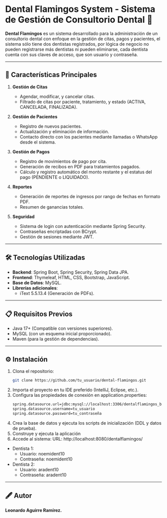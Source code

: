 # Dental Flamingos System - Sistema de Gestión de Consultorio Dental 🦷

**Dental Flamingos** es un sistema desarrollado para la administración de un consultorio dental con enfoque en la gestión de citas, pagos y pacientes, el sistema sólo tiene dos dentistas registrados, por lógica de negocio no pueden registrarse más dentistas ni pueden eliminarse, cada dentista cuenta con sus claves de acceso, que son usuario y contraseña.

---

## 🚀 Características Principales

1. **Gestión de Citas**
   - Agendar, modificar, y cancelar citas.
   - Filtrado de citas por paciente, tratamiento, y estado (ACTIVA, CANCELADA, FINALIZADA).

2. **Gestión de Pacientes**
   - Registro de nuevos pacientes.
   - Actualización y eliminación de información.
   - Contacto directo con los pacientes mediante llamadas o WhatsApp desde el sistema.

3. **Gestión de Pagos**
   - Registro de movimientos de pago por cita.
   - Generación de recibos en PDF para tratamientos pagados.
   - Cálculo y registro automático del monto restante y el estatus del pago (PENDIENTE o LIQUIDADO).

4. **Reportes**
   - Generación de reportes de ingresos por rango de fechas en formato PDF.
   - Resumen de ganancias totales.

5. **Seguridad**
   - Sistema de login con autenticación mediante Spring Security.
   - Contraseñas encriptadas con BCrypt.
   - Gestión de sesiones mediante JWT.

---

## 🛠️ Tecnologías Utilizadas

- **Backend**: Spring Boot, Spring Security, Spring Data JPA.
- **Frontend**: Thymeleaf, HTML, CSS, Bootstrap, JavaScript.
- **Base de Datos**: MySQL.
- **Librerías adicionales**:
  - iText 5.5.13.4 (Generación de PDFs).

---

## 📋 Requisitos Previos

- Java 17+ (Compatible con versiones superiores).
- MySQL (con un esquema inicial proporcionado).
- Maven (para la gestión de dependencias).

---

## ⚙️ Instalación

1. Clona el repositorio:
   ```bash
   git clone https://github.com/tu_usuario/dental-flamingos.git

2. Importa el proyecto en tu IDE preferido (IntelliJ, Eclipse, etc.).
3. Configura las propiedades de conexión en application.properties:
   ```bash
   spring.datasource.url=jdbc:mysql://localhost:3306/dentalflamingos_bkp
   spring.datasource.username=tu_usuario
   spring.datasource.password=tu_contraseña

4. Crea la base de datos y ejecuta los scripts de inicialización (DDL y datos de prueba).
5. Construye y ejecuta la aplicación
6. Accede al sistema:
   URL: http://localhost:8080/dentalflamingos/
  - Dentista 1:
    - Usuario: noemident10
    - Contraseña: noemident10
  - Dentista 2:
    - Usuario: aradent10
    - Contraseña: aradent10

---

## 🖋️ Autor

**Leonardo Aguirre Ramírez.**
